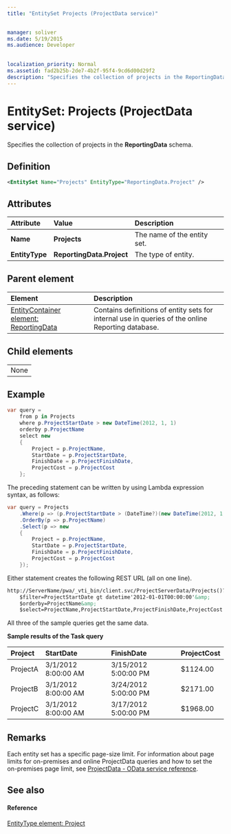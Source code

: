 ```yaml
---
title: "EntitySet Projects (ProjectData service)"

 
manager: soliver
ms.date: 5/19/2015
ms.audience: Developer
 
 
localization_priority: Normal
ms.assetid: fad2b25b-2de7-4b2f-95f4-9cd6d00d29f2
description: "Specifies the collection of projects in the ReportingData schema."
---
```


# EntitySet: Projects (ProjectData service)

Specifies the collection of projects in the **ReportingData** schema. 
  
## Definition

```XML
<EntitySet Name="Projects" EntityType="ReportingData.Project" />
```

## Attributes

|**Attribute**|**Value**|**Description**|
|:-----|:-----|:-----|
|**Name** <br/> |**Projects** <br/> |The name of the entity set.  <br/> |
|**EntityType** <br/> |**ReportingData.Project** <br/> |The type of entity.  <br/> |
   
## Parent element

|**Element**|**Description**|
|:-----|:-----|
|[EntityContainer element: ReportingData](entitycontainer-reportingdata-projectdata-service.md) <br/> |Contains definitions of entity sets for internal use in queries of the online Reporting database.  <br/> |
   
## Child elements

||
|:-----|
|None |
   
## Example

```cs
var query =
    from p in Projects
    where p.ProjectStartDate > new DateTime(2012, 1, 1)
    orderby p.ProjectName
    select new
    {
        Project = p.ProjectName,
        StartDate = p.ProjectStartDate,
        FinishDate = p.ProjectFinishDate,
        ProjectCost = p.ProjectCost
    };
```

The preceding statement can be written by using Lambda expression syntax, as follows:
  
```cs
var query = Projects
    .Where(p => (p.ProjectStartDate > (DateTime?)(new DateTime(2012, 1, 1))))
    .OrderBy(p => p.ProjectName)
    .Select(p => new
    {
        Project = p.ProjectName,
        StartDate = p.ProjectStartDate,
        FinishDate = p.ProjectFinishDate,
        ProjectCost = p.ProjectCost
    });
```

Either statement creates the following REST URL (all on one line).
  
```HTML
http://ServerName/pwa/_vti_bin/client.svc/ProjectServerData/Projects()?
    $filter=ProjectStartDate gt datetime'2012-01-01T00:00:00'&amp;
    $orderby=ProjectName&amp;
    $select=ProjectName,ProjectStartDate,ProjectFinishDate,ProjectCost
```

All three of the sample queries get the same data.
  
**Sample results of the Task query**

|**Project**|**StartDate**|**FinishDate**|**ProjectCost**|
|:-----|:-----|:-----|:-----|
|ProjectA  <br/> |3/1/2012 8:00:00 AM  <br/> |3/15/2012 5:00:00 PM  <br/> |$1124.00  <br/> |
|ProjectB  <br/> |3/1/2012 8:00:00 AM  <br/> |3/24/2012 5:00:00 PM  <br/> |$2171.00  <br/> |
|ProjectC  <br/> |3/1/2012 8:00:00 AM  <br/> |3/17/2012 5:00:00 PM  <br/> |$1968.00  <br/> |
   
## Remarks

Each entity set has a specific page-size limit. For information about page limits for on-premises and online ProjectData queries and how to set the on-premises page limit, see [ProjectData - OData service reference](projectdataproject-odata-service-reference.md).
  
## See also

#### Reference

[EntityType element: Project](entitytype-project-projectdata-service.md)

